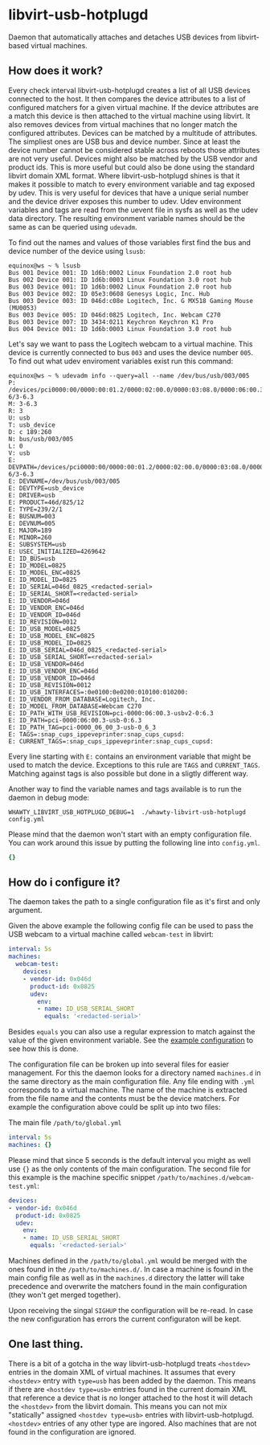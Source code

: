 # libvirt-usb-hotplugd

Daemon that automatically attaches and detaches USB devices from
libvirt-based virtual machines.

## How does it work?

Every check interval libvirt-usb-hotplugd creates a list of all USB
devices connected to the host. It then compares the device attributes
to a list of configured matchers for a given virtual machine. If the
device attributes are a match this device is then attached to the
virtual machine using libvirt. It also removes devices from virtual
machines that no longer match the configured attributes.
Devices can be matched by a multitude of attributes. The simpliest
ones are USB bus and device number. Since at least the device number
cannot be considered stable across reboots those attributes are not
very useful. Devices might also be matched by the USB vendor and
product ids. This is more useful but could also be done using the
standard libvirt domain XML format. Where libvirt-usb-hotplugd shines
is that it makes it possible to match to every environment variable
and tag exposed by udev. This is very useful for devices that have
a unique serial number and the device driver exposes this number to
udev.
Udev environment variables and tags are read from the uevent file in
sysfs as well as the udev data directory. The resulting environment
variable names should be the same as can be queried using `udevadm`.

To find out the names and values of those variables first find the
bus and device number of the device using `lsusb`:

```
equinox@ws ~ % lsusb
Bus 001 Device 001: ID 1d6b:0002 Linux Foundation 2.0 root hub
Bus 002 Device 001: ID 1d6b:0003 Linux Foundation 3.0 root hub
Bus 003 Device 001: ID 1d6b:0002 Linux Foundation 2.0 root hub
Bus 003 Device 002: ID 05e3:0608 Genesys Logic, Inc. Hub
Bus 003 Device 003: ID 046d:c08e Logitech, Inc. G MX518 Gaming Mouse (MU0053)
Bus 003 Device 005: ID 046d:0825 Logitech, Inc. Webcam C270
Bus 003 Device 007: ID 3434:0211 Keychron Keychron K1 Pro
Bus 004 Device 001: ID 1d6b:0003 Linux Foundation 3.0 root hub
```

Let's say we want to pass the Logitech webcam to a virtual machine.
This device is currently connected to bus `003` and uses the device
number `005`. To find out what udev enviroment variables exist run this
command:

```
equinox@ws ~ % udevadm info --query=all --name /dev/bus/usb/003/005
P: /devices/pci0000:00/0000:00:01.2/0000:02:00.0/0000:03:08.0/0000:06:00.3/usb3/3-6/3-6.3
M: 3-6.3
R: 3
U: usb
T: usb_device
D: c 189:260
N: bus/usb/003/005
L: 0
V: usb
E: DEVPATH=/devices/pci0000:00/0000:00:01.2/0000:02:00.0/0000:03:08.0/0000:06:00.3/usb3/3-6/3-6.3
E: DEVNAME=/dev/bus/usb/003/005
E: DEVTYPE=usb_device
E: DRIVER=usb
E: PRODUCT=46d/825/12
E: TYPE=239/2/1
E: BUSNUM=003
E: DEVNUM=005
E: MAJOR=189
E: MINOR=260
E: SUBSYSTEM=usb
E: USEC_INITIALIZED=4269642
E: ID_BUS=usb
E: ID_MODEL=0825
E: ID_MODEL_ENC=0825
E: ID_MODEL_ID=0825
E: ID_SERIAL=046d_0825_<redacted-serial>
E: ID_SERIAL_SHORT=<redacted-serial>
E: ID_VENDOR=046d
E: ID_VENDOR_ENC=046d
E: ID_VENDOR_ID=046d
E: ID_REVISION=0012
E: ID_USB_MODEL=0825
E: ID_USB_MODEL_ENC=0825
E: ID_USB_MODEL_ID=0825
E: ID_USB_SERIAL=046d_0825_<redacted-serial>
E: ID_USB_SERIAL_SHORT=<redacted-serial>
E: ID_USB_VENDOR=046d
E: ID_USB_VENDOR_ENC=046d
E: ID_USB_VENDOR_ID=046d
E: ID_USB_REVISION=0012
E: ID_USB_INTERFACES=:0e0100:0e0200:010100:010200:
E: ID_VENDOR_FROM_DATABASE=Logitech, Inc.
E: ID_MODEL_FROM_DATABASE=Webcam C270
E: ID_PATH_WITH_USB_REVISION=pci-0000:06:00.3-usbv2-0:6.3
E: ID_PATH=pci-0000:06:00.3-usb-0:6.3
E: ID_PATH_TAG=pci-0000_06_00_3-usb-0_6_3
E: TAGS=:snap_cups_ippeveprinter:snap_cups_cupsd:
E: CURRENT_TAGS=:snap_cups_ippeveprinter:snap_cups_cupsd:
```

Every line starting with `E:` contains an environment variable that might
be used to match the device. Exceptions to this rule are `TAGS` and
`CURRENT_TAGS`. Matching against tags is also possible but done in a sligtly
different way.

Another way to find the variable names and tags available is to run the daemon
in debug mode:

```
WHAWTY_LIBVIRT_USB_HOTPLUGD_DEBUG=1  ./whawty-libvirt-usb-hotplugd config.yml
```

Please mind that the daemon won't start with an empty configuration file. You
can work around this issue by putting the following line into `config.yml`.

```yaml
{}
```


## How do i configure it?

The daemon takes the path to a single configuration file as it's first
and only argument.

Given the above example the following config file can be used to
pass the USB webcam to a virtual machine called `webcam-test` in libvirt:

```yaml
interval: 5s
machines:
  webcam-test:
    devices:
    - vendor-id: 0x046d
      product-id: 0x0825
      udev:
        env:
        - name: ID_USB_SERIAL_SHORT
          equals: '<redacted-serial>'
```

Besides `equals` you can also use a regular expression to match against
the value of the given environment variable. See the [example configuration](sample-config.yml)
to see how this is done.

The configuration file can be broken up into several files for easier management. For
this the daemon looks for a directory named `machines.d` in the same directory as the main
configuration file. Any file ending with `.yml` corresponds to a virtual machine. The name
of the machine is extracted from the file name and the contents must be the device matchers.
For example the configuration above could be split up into two files:

The main file `/path/to/global.yml`

```yaml
interval: 5s
machines: {}
```
Please mind that since 5 seconds is the default interval you might as well use `{}` as
the only contents of the main configuration.
The second file for this example is the machine specific snippet `/path/to/machines.d/webcam-test.yml`:

```yaml
devices:
- vendor-id: 0x046d
  product-id: 0x0825
  udev:
    env:
    - name: ID_USB_SERIAL_SHORT
      equals: '<redacted-serial>'
```

Machines defined in the `/path/to/global.yml` would be merged with the ones found in the
`/path/to/machines.d/`. In case a machine is found in the main config file as well as in
the `machines.d` directory the latter will take precedence and overwrite the matchers
found in the main configuration (they won't get merged together).

Upon receiving the singal `SIGHUP` the configuration will be re-read. In case the
new configuration has errors the current configuraton will be kept.


## One last thing.

There is a bit of a gotcha in the way libvirt-usb-hotplugd treats `<hostdev>` entries in the
domain XML of virtual machines. It assumes that every `<hostdev>` entry with `type=usb` has been
added by the daemon. This means if there are `<hostdev type=usb>` entries found in the current
domain XML that reference a device that is no longer attached to the host it will detach the
`<hostdev>` from the libvirt domain. This means you can not mix "statically" assigned
`<hostdev type=usb>` entries with libvirt-usb-hotplugd. `<hostdev>` entries of any other type are
ingored. Also machines that are not found in the configuration are ignored.
